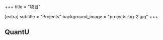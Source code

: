 +++
title = "项目"

[extra]
subtitle = "Projects"
background_image = "projects-bg-2.jpg"
+++

## QuantU